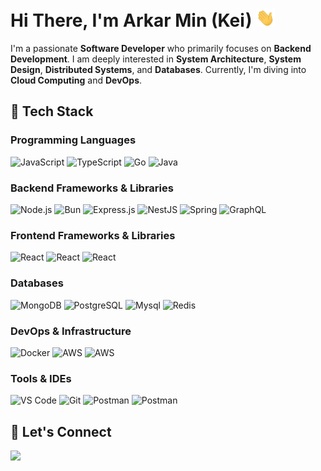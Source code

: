 # Hi There, I'm Arkar Min (Kei) <img src="https://raw.githubusercontent.com/ABSphreak/ABSphreak/master/gifs/Hi.gif" width="30px">

I'm a passionate **Software Developer** who primarily focuses on **Backend Development**. I am deeply interested in **System Architecture**, **System Design**, **Distributed Systems**, and **Databases**. Currently, I'm diving into **Cloud Computing** and **DevOps**.

## 🚀 Tech Stack

### **Programming Languages**
<p>
  <img alt="JavaScript" title="JavaScript" width="40px" src="https://skillicons.dev/icons?i=js"> 
  <img alt="TypeScript" title="TypeScript" width="40px" src="https://skillicons.dev/icons?i=ts">
  <img alt="Go" title="Go" width="40px" src="https://skillicons.dev/icons?i=go"> 
  <img alt="Java" title="Java" width="40px" src="https://skillicons.dev/icons?i=java"> 
</p>

### **Backend Frameworks & Libraries**
<p>
  <img title="Node.js" alt="Node.js" width="40px" src="https://skillicons.dev/icons?i=nodejs"> 
  <img title="Bun" alt="Bun" width="40px" src="https://skillicons.dev/icons?i=bun"> 
  <img title="Express.js" alt="Express.js" width="40px" src="https://skillicons.dev/icons?i=expressjs"> 
  <img title="NestJS" alt="NestJS" width="40px" src="https://skillicons.dev/icons?i=nestjs">
  <img title="Spring" alt="Spring" width="40px" src="https://skillicons.dev/icons?i=spring">
  <img title="GraphQL" alt="GraphQL" width="40px" src="https://skillicons.dev/icons?i=graphql"> 
</p>

### **Frontend Frameworks & Libraries**
<p>
  <img title="React" alt="React" width="40px" src="https://skillicons.dev/icons?i=react"> 
  <img title="Next" alt="React" width="40px" src="https://skillicons.dev/icons?i=next"> 
  <img title="Vue" alt="React" width="40px" src="https://skillicons.dev/icons?i=vue"> 
</p>

### **Databases**
<p>
  <img title="MongoDB" alt="MongoDB" width="40px" src="https://skillicons.dev/icons?i=mongodb"> 
  <img title="PostgreSQL" alt="PostgreSQL" width="40px" src="https://skillicons.dev/icons?i=postgres"> 
  <img title="Mysql" alt="Mysql" width="40px" src="https://skillicons.dev/icons?i=mysql"> 
  <img title="Redis" alt="Redis" width="40px" src="https://skillicons.dev/icons?i=redis"> 
</p>

### **DevOps & Infrastructure**
<p>
  <img title="Docker" alt="Docker" width="40px" src="https://skillicons.dev/icons?i=docker"> 
  <img title="AWS" alt="AWS" width="40px" src="https://skillicons.dev/icons?i=aws">
  <img title="Firebase" alt="AWS" width="40px" src="https://skillicons.dev/icons?i=firebase"> 
</p>

### **Tools & IDEs**
<p>
  <img title="VS Code" alt="VS Code" width="40px" src="https://skillicons.dev/icons?i=vscode"> 
  <img title="Git" alt="Git" width="40px" src="https://skillicons.dev/icons?i=git"> 
  <img title="Postman" alt="Postman" width="40px" src="https://skillicons.dev/icons?i=postman"> 
  <img title="Markdown" alt="Postman" width="40px" src="https://skillicons.dev/icons?i=markdown"> 
</p>

## 🤝 Let's Connect
<p>
  <a href="https://www.linkedin.com/in/arkar-min-97410b308/"><img src="https://cdn2.iconfinder.com/data/icons/social-media-2285/512/1_Linkedin_unofficial_colored_svg-128.png" width="40"></a>
</p>
